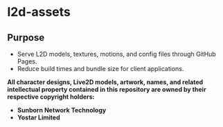 # l2d-assets

## Purpose

- Serve L2D models, textures, motions, and config files through GitHub Pages.
- Reduce build times and bundle size for client applications.

**All character designs, Live2D models, artwork, names, and related intellectual property contained in this repository are owned by their respective copyright holders:**

* **Sunborn Network Technology**
* **Yostar Limited**
